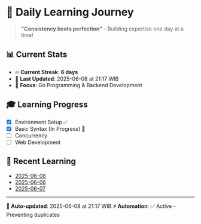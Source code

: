 # 🚀 Daily Learning Journey

> **"Consistency beats perfection"** - Building expertise one day at a time!

## 📊 Current Stats
- 🔥 **Current Streak**: **6 days**
- 📅 **Last Updated**: 2025-06-08 at 21:17 WIB
- 🎯 **Focus**: Go Programming & Backend Development

## 🎓 Learning Progress
- [x] Environment Setup ✅
- [x] Basic Syntax (In Progress) 🔄
- [ ] Concurrency
- [ ] Web Development

## 📖 Recent Learning
- [2025-06-08](learning-log/.md)
- [2025-06-06](learning-log/.md)
- [2025-06-07](learning-log/.md)

---
**🤖 Auto-updated**: 2025-06-08 at 21:17 WIB
**⚡ Automation**: ✅ Active - Preventing duplicates
